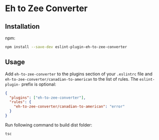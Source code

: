# Eh to Zee Converter

## Installation

npm:

```bash
npm install --save-dev eslint-plugin-eh-to-zee-converter
```

## Usage

Add `eh-to-zee-converter` to the plugins section of your `.eslintrc` file and `eh-to-zee-converter/canadian-to-american` to the list of rules. The `eslint-plugin-` prefix is optional:

```json
{
  "plugins": ["eh-to-zee-converter"],
  "rules": {
    "eh-to-zee-converter/canadian-to-american": "error"
  }
}
```

Run following command to build dist folder:

```bash
tsc
```
